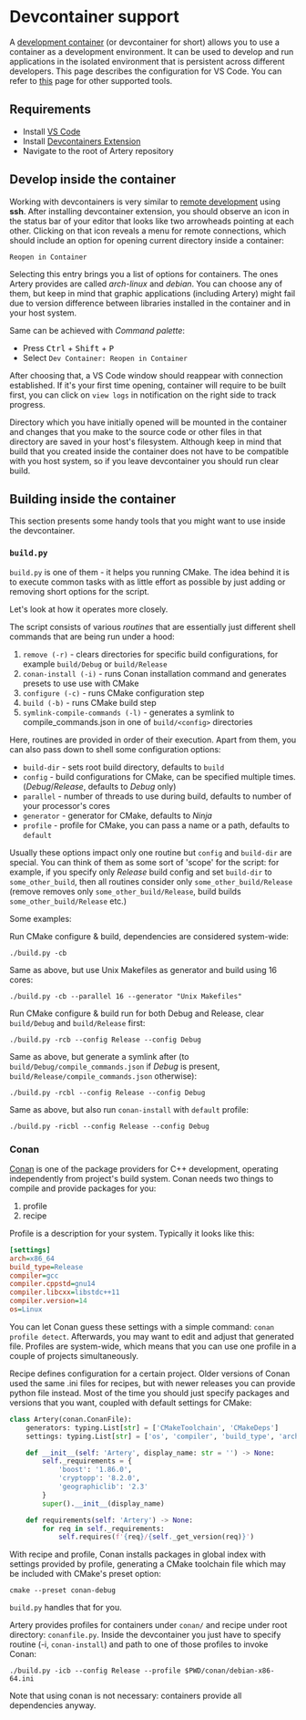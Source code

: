 # Devcontainer support

A [development container](https://containers.dev) (or devcontainer for short) allows you to use a container as a development environment. It can be used to develop and run applications in the isolated environment that is persistent across different developers. This page describes the configuration for VS Code. You can refer to [this](https://containers.dev/supporting) page for other supported tools.

## Requirements

- Install [VS Code](https://code.visualstudio.com/docs/setup/setup-overview)
- Install [Devcontainers Extension](https://marketplace.visualstudio.com/items?itemName=ms-vscode-remote.remote-containers)
- Navigate to the root of Artery repository

## Develop inside the container

Working with devcontainers is very similar to [remote development](https://marketplace.visualstudio.com/items?itemName=ms-vscode-remote.remote-ssh) using __ssh__.  After installing devcontainer extension, you should observe
an icon in the status bar of your editor that looks like two arrowheads pointing at each other. Clicking on that
icon reveals a menu for remote connections, which should include an option for opening current directory
inside a container:

`Reopen in Container`

Selecting this entry brings you a list of options for containers. The ones Artery provides are called _arch-linux_ and _debian_.
You can choose any of them, but keep in mind that graphic applications (including Artery) might fail due to version difference
between libraries installed in the container and in your host system.

Same can be achieved with _Command palette_:

- Press <kbd>Ctrl</kbd> + <kbd>Shift</kbd> + <kbd>P</kbd>
- Select `Dev Container: Reopen in Container`

After choosing that, a VS Code window should reappear with connection established. If it's your first
time opening, container will require to be built first, you can click on `view logs` in notification on the right
side to track progress.

Directory which you have initially opened will be mounted in the container and changes that you make to the source code 
or other files in that directory are saved in your host's filesystem. Although keep in mind that build that you 
created inside the container does not have to be compatible with you host system, so if you leave devcontainer you should
run clear build.

## Building inside the container

This section presents some handy tools that you might want to use inside the devcontainer.

### `build.py`

`build.py` is one of them - it helps you running CMake. The idea behind it is to execute common tasks 
with as little effort as possible by just adding or removing short options for the script.

Let's look at how it operates more closely.

The script consists of various _routines_ that are essentially just different shell commands that
are being run under a hood:

1. `remove (-r)` - clears directories for specific build configurations, for example `build/Debug` or `build/Release`
2. `conan-install (-i)` - runs Conan installation command and generates presets to use use with CMake
3. `configure (-c)` - runs CMake configuration step
4. `build (-b)` - runs CMake build step
5. `symlink-compile-commands (-l)` - generates a symlink to compile_commands.json in one of `build/<config>` directories

Here, routines are provided in order of their execution. Apart from them, you can also pass down to shell
some configuration options:

- `build-dir` - sets root build directory, defaults to `build`
- `config` - build configurations for CMake, can be specified multiple times. (_Debug_/_Release_, defaults to _Debug_ only)
- `parallel` - number of threads to use during build, defaults to number of your processor's cores
- `generator` - generator for CMake, defaults to _Ninja_
- `profile` - profile for CMake, you can pass a name or a path, defaults to `default`

Usually these options impact only one routine but `config` and `build-dir` are special. You can
think of them as some sort of 'scope' for the script: for example, if you specify only _Release_
build config and set `build-dir` to `some_other_build`, then all routines consider only `some_other_build/Release`
(remove removes only `some_other_build/Release`, build builds `some_other_build/Release` etc.)

Some examples:

Run CMake configure & build, dependencies are considered system-wide:
```shell
./build.py -cb
```

Same as above, but use Unix Makefiles as generator and build using 16 cores:
```shell
./build.py -cb --parallel 16 --generator "Unix Makefiles"
```

Run CMake configure & build run for both Debug and Release, clear `build/Debug` and `build/Release` first:
```shell
./build.py -rcb --config Release --config Debug
```

Same as above, but generate a symlink after (to `build/Debug/compile_commands.json` if _Debug_ is present, 
`build/Release/compile_commands.json` otherwise):
```shell
./build.py -rcbl --config Release --config Debug
```

Same as above, but also run `conan-install` with `default` profile:
```shell
./build.py -ricbl --config Release --config Debug
```

### Conan

[Conan](https://conan.io) is one of the package providers for C++ development, operating independently from project's build system.
Conan needs two things to compile and provide packages for you:

1. profile
2. recipe

Profile is a description for your system. Typically it looks like this:

```ini
[settings]
arch=x86_64
build_type=Release
compiler=gcc
compiler.cppstd=gnu14
compiler.libcxx=libstdc++11
compiler.version=14
os=Linux
```

You can let Conan guess these settings with a simple command: `conan profile detect`. Afterwards, you
may want to edit and adjust that generated file. Profiles are system-wide, which means that you can
use one profile in a couple of projects simultaneously.

Recipe defines configuration for a certain project. Older versions of Conan used the same .ini files
for recipes, but with newer releases you can provide python file instead. Most of the time you should just
specify packages and versions that you want, coupled with default settings for CMake:

```python  linenums="1"
class Artery(conan.ConanFile):
    generators: typing.List[str] = ['CMakeToolchain', 'CMakeDeps']
    settings: typing.List[str] = ['os', 'compiler', 'build_type', 'arch']

    def __init__(self: 'Artery', display_name: str = '') -> None:
        self._requirements = {
            'boost': '1.86.0',
            'cryptopp': '8.2.0',
            'geographiclib': '2.3'
        }
        super().__init__(display_name)

    def requirements(self: 'Artery') -> None:
        for req in self._requirements:
            self.requires(f'{req}/{self._get_version(req)}')
```

With recipe and profile, Conan installs packages in global index with settings provided by profile,
generating a CMake toolchain file which may be included with CMake's preset option:

```
cmake --preset conan-debug
```

`build.py` handles that for you.

Artery provides profiles for containers under `conan/` and recipe under root directory: `conanfile.py`.
Inside the devcontainer you just have to specify routine (-i, `conan-install`) and path to one of those profiles
to invoke Conan:

```shell
./build.py -icb --config Release --profile $PWD/conan/debian-x86-64.ini
```

Note that using conan is not necessary: containers provide all dependencies anyway. 
